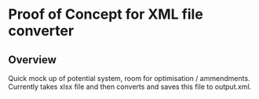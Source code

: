 # Proof of Concept for XML file converter

## Overview

Quick mock up of potential system, room for optimisation / ammendments.
Currently takes xlsx file and then converts and saves this file to output.xml.
